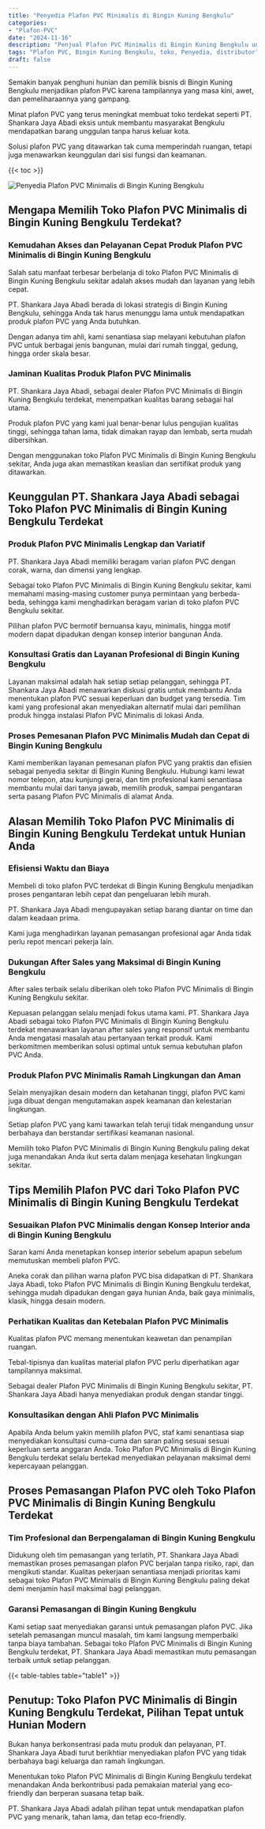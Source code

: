 ```yaml
---
title: "Penyedia Plafon PVC Minimalis di Bingin Kuning Bengkulu"
categories: 
- "Plafon-PVC"
date: "2024-11-16"
description: "Penjual Plafon PVC Minimalis di Bingin Kuning Bengkulu untuk tempat tinggal, kantor, dan ritel. Material terbaik, beragam motif, pilihan warna elegan, dengan layanan instalasi dikerjakan oleh tenaga ahli profesional serta kepastian resmi!|Servis penyediaan Plafon PVC Minimalis di Bingin Kuning Bengkulu untuk kebutuhan rumah, perkantoran, atau ritel, beserta material unggulan dan pemasangan oleh tim ahli serta jaminan resmi.|Solusi Plafon PVC Minimalis di Bingin Kuning Bengkulu yang andal untuk rumah, kantor, serta ritel, dengan produk unggulan dan instalasi ditangani oleh teknisi ahli dan jaminan resmi.|Distribusi Plafon PVC Minimalis di Bingin Kuning Bengkulu untuk tempat tinggal, kantor, dan gerai, beserta material berkualitas dan instalasi dikerjakan oleh teknisi ahli, disertai dengan garansi resmi.}"
tags: "Plafon PVC, Bingin Kuning Bengkulu, toko, Penyedia, distributor"
draft: false
---
```


Semakin banyak penghuni hunian dan pemilik bisnis di Bingin Kuning Bengkulu menjadikan plafon PVC karena tampilannya yang masa kini, awet, dan pemeliharaannya yang gampang.

Minat plafon PVC yang terus meningkat membuat toko terdekat seperti PT. Shankara Jaya Abadi eksis untuk membantu masyarakat Bengkulu mendapatkan barang unggulan tanpa harus keluar kota.

Solusi plafon PVC yang ditawarkan tak cuma memperindah ruangan, tetapi juga menawarkan keunggulan dari sisi fungsi dan keamanan.

{{< toc >}}

![Penyedia Plafon PVC Minimalis di Bingin Kuning Bengkulu](/images/Plafon-PVC/Penyedia-Plafon-PVC-Minimalis-di-Bingin-Kuning-Bengkulu.png)


## Mengapa Memilih Toko Plafon PVC Minimalis di Bingin Kuning Bengkulu Terdekat?

### Kemudahan Akses dan Pelayanan Cepat Produk Plafon PVC Minimalis di Bingin Kuning Bengkulu

Salah satu manfaat terbesar berbelanja di toko Plafon PVC Minimalis di Bingin Kuning Bengkulu sekitar adalah akses mudah dan layanan yang lebih cepat.

PT. Shankara Jaya Abadi berada di lokasi strategis di Bingin Kuning Bengkulu, sehingga Anda tak harus menunggu lama untuk mendapatkan produk plafon PVC yang Anda butuhkan.

Dengan adanya tim ahli, kami senantiasa siap melayani kebutuhan plafon PVC untuk berbagai jenis bangunan, mulai dari rumah tinggal, gedung, hingga order skala besar.

### Jaminan Kualitas Produk Plafon PVC Minimalis

PT. Shankara Jaya Abadi, sebagai dealer Plafon PVC Minimalis di Bingin Kuning Bengkulu terdekat, menempatkan kualitas barang sebagai hal utama.

Produk plafon PVC yang kami jual benar-benar lulus pengujian kualitas tinggi, sehingga tahan lama, tidak dimakan rayap dan lembab, serta mudah dibersihkan.

Dengan menggunakan toko Plafon PVC Minimalis di Bingin Kuning Bengkulu sekitar, Anda juga akan memastikan keaslian dan sertifikat produk yang ditawarkan.

## Keunggulan PT. Shankara Jaya Abadi sebagai Toko Plafon PVC Minimalis di Bingin Kuning Bengkulu Terdekat

### Produk Plafon PVC Minimalis Lengkap dan Variatif

PT. Shankara Jaya Abadi memiliki beragam varian plafon PVC dengan corak, warna, dan dimensi yang lengkap.

Sebagai toko Plafon PVC Minimalis di Bingin Kuning Bengkulu sekitar, kami memahami masing-masing customer punya permintaan yang berbeda-beda, sehingga kami menghadirkan beragam varian di toko plafon PVC Bengkulu sekitar.

Pilihan plafon PVC bermotif bernuansa kayu, minimalis, hingga motif modern dapat dipadukan dengan konsep interior bangunan Anda.

### Konsultasi Gratis dan Layanan Profesional di Bingin Kuning Bengkulu

Layanan maksimal adalah hak setiap setiap pelanggan, sehingga PT. Shankara Jaya Abadi menawarkan diskusi gratis untuk membantu Anda menentukan plafon PVC sesuai keperluan dan budget yang tersedia. Tim kami yang profesional akan menyediakan alternatif mulai dari pemilihan produk hingga instalasi Plafon PVC Minimalis di lokasi Anda.

### Proses Pemesanan Plafon PVC Minimalis Mudah dan Cepat di Bingin Kuning Bengkulu

Kami memberikan layanan pemesanan plafon PVC yang praktis dan efisien sebagai penyedia sekitar di Bingin Kuning Bengkulu. Hubungi kami lewat nomor telepon, atau kunjungi gerai, dan tim profesional kami senantiasa membantu mulai dari tanya jawab, memilih produk, sampai pengantaran serta pasang Plafon PVC Minimalis di alamat Anda.

## Alasan Memilih Toko Plafon PVC Minimalis di Bingin Kuning Bengkulu Terdekat untuk Hunian Anda

### Efisiensi Waktu dan Biaya

Membeli di toko plafon PVC terdekat di Bingin Kuning Bengkulu menjadikan proses pengantaran lebih cepat dan pengeluaran lebih murah.

PT. Shankara Jaya Abadi mengupayakan setiap barang diantar on time dan dalam keadaan prima.

Kami juga menghadirkan layanan pemasangan profesional agar Anda tidak perlu repot mencari pekerja lain.

### Dukungan After Sales yang Maksimal di Bingin Kuning Bengkulu

After sales terbaik selalu diberikan oleh toko Plafon PVC Minimalis di Bingin Kuning Bengkulu sekitar.

Kepuasan pelanggan selalu menjadi fokus utama kami. PT. Shankara Jaya Abadi sebagai toko Plafon PVC Minimalis di Bingin Kuning Bengkulu terdekat menawarkan layanan after sales yang responsif untuk membantu Anda mengatasi masalah atau pertanyaan terkait produk. Kami berkomitmen memberikan solusi optimal untuk semua kebutuhan plafon PVC Anda.

### Produk Plafon PVC Minimalis Ramah Lingkungan dan Aman

Selain menyajikan desain modern dan ketahanan tinggi, plafon PVC kami juga dibuat dengan mengutamakan aspek keamanan dan kelestarian lingkungan.

Setiap plafon PVC yang kami tawarkan telah teruji tidak mengandung unsur berbahaya dan berstandar sertifikasi keamanan nasional.

Memilih toko Plafon PVC Minimalis di Bingin Kuning Bengkulu paling dekat juga menandakan Anda ikut serta dalam menjaga kesehatan lingkungan sekitar.

## Tips Memilih Plafon PVC dari Toko Plafon PVC Minimalis di Bingin Kuning Bengkulu Terdekat

### Sesuaikan Plafon PVC Minimalis dengan Konsep Interior anda di Bingin Kuning Bengkulu

Saran kami Anda menetapkan konsep interior sebelum apapun sebelum memutuskan membeli plafon PVC.

Aneka corak dan pilihan warna plafon PVC bisa didapatkan di PT. Shankara Jaya Abadi, toko Plafon PVC Minimalis di Bingin Kuning Bengkulu terdekat, sehingga mudah dipadukan dengan gaya hunian Anda, baik gaya minimalis, klasik, hingga desain modern.

### Perhatikan Kualitas dan Ketebalan Plafon PVC Minimalis

Kualitas plafon PVC memang menentukan keawetan dan penampilan ruangan.

Tebal-tipisnya dan kualitas material plafon PVC perlu diperhatikan agar tampilannya maksimal.

Sebagai dealer Plafon PVC Minimalis di Bingin Kuning Bengkulu sekitar, PT. Shankara Jaya Abadi hanya menyediakan produk dengan standar tinggi.

### Konsultasikan dengan Ahli Plafon PVC Minimalis

Apabila Anda belum yakin memilih plafon PVC, staf kami senantiasa siap menyediakan konsultasi cuma-cuma dan saran paling sesuai sesuai keperluan serta anggaran Anda. Toko Plafon PVC Minimalis di Bingin Kuning Bengkulu terdekat selalu bertekad menyediakan pelayanan maksimal demi kepercayaan pelanggan.

## Proses Pemasangan Plafon PVC oleh Toko Plafon PVC Minimalis di Bingin Kuning Bengkulu Terdekat

### Tim Profesional dan Berpengalaman di Bingin Kuning Bengkulu

Didukung oleh tim pemasangan yang terlatih, PT. Shankara Jaya Abadi memastikan proses pemasangan plafon PVC berjalan tanpa risiko, rapi, dan mengikuti standar. Kualitas pekerjaan senantiasa menjadi prioritas kami sebagai toko Plafon PVC Minimalis di Bingin Kuning Bengkulu paling dekat demi menjamin hasil maksimal bagi pelanggan.

### Garansi Pemasangan di Bingin Kuning Bengkulu

Kami setiap saat menyediakan garansi untuk pemasangan plafon PVC. Jika setelah pemasangan muncul masalah, tim kami langsung memperbaiki tanpa biaya tambahan. Sebagai toko Plafon PVC Minimalis di Bingin Kuning Bengkulu terdekat, PT. Shankara Jaya Abadi memastikan mutu pemasangan terbaik untuk setiap pelanggan.

{{< table-tables table="table1" >}}

## Penutup: Toko Plafon PVC Minimalis di Bingin Kuning Bengkulu Terdekat, Pilihan Tepat untuk Hunian Modern

Bukan hanya berkonsentrasi pada mutu produk dan pelayanan, PT. Shankara Jaya Abadi turut berikhtiar menyediakan plafon PVC yang tidak berbahaya bagi keluarga dan ramah lingkungan.

Menentukan toko Plafon PVC Minimalis di Bingin Kuning Bengkulu terdekat menandakan Anda berkontribusi pada pemakaian material yang eco-friendly dan berperan suasana tetap baik.

PT. Shankara Jaya Abadi adalah pilihan tepat untuk mendapatkan plafon PVC yang menarik, tahan lama, dan tetap eco-friendly.